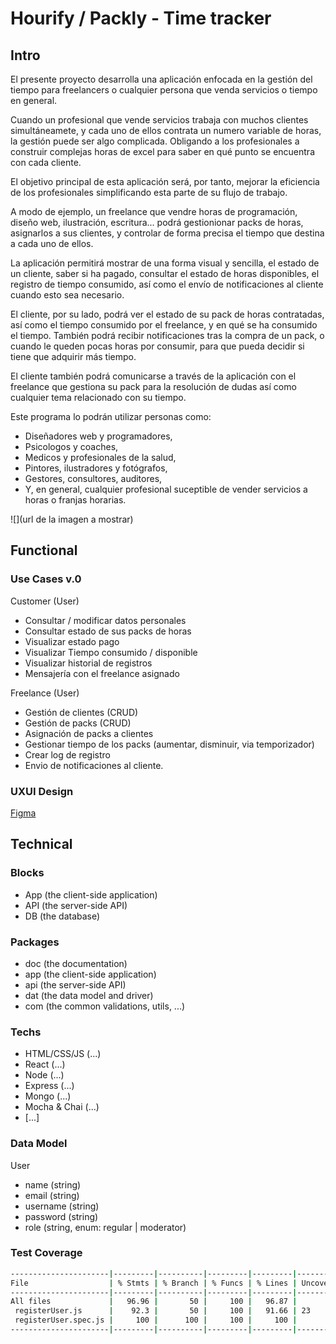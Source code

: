 # Hourify / Packly - Time tracker

## Intro

El presente proyecto desarrolla una aplicación enfocada en la gestión del tiempo para freelancers o cualquier persona que venda servicios o tiempo en general. 

Cuando un profesional que vende servicios trabaja con muchos clientes simultáneamete, y cada uno de ellos contrata un numero variable de horas, la gestión puede ser algo complicada. Obligando a los profesionales a construir complejas horas de excel para saber en qué punto se encuentra con cada cliente. 

El objetivo principal de esta aplicación será, por tanto, mejorar la eficiencia de los profesionales simplificando esta parte de su flujo de trabajo. 

A modo de ejemplo, un freelance que vendre horas de programación, diseño web, ilustración, escritura... podrá gestionionar packs de horas, asignarlos a sus clientes, y controlar de forma precisa el tiempo que destina a cada uno de ellos. 

La aplicación permitirá mostrar de una forma visual y sencilla, el estado de un cliente, saber si ha pagado, consultar el estado de horas disponibles, el registro de tiempo consumido, así como el envío de notificaciones al cliente cuando esto sea necesario. 

El cliente, por su lado, podrá ver el estado de su pack de horas contratadas, así como el tiempo consumido por el freelance, y en qué se ha consumido el tiempo. También podrá recibir notificaciones tras la compra de un pack, o cuando le queden pocas horas por consumir, para que pueda decidir si tiene que adquirir más tiempo. 

El cliente también podrá comunicarse a través de la aplicación con el freelance que gestiona su pack para la resolución de dudas así como cualquier tema relacionado con su tiempo. 

Este programa lo podrán utilizar personas como: 
- Diseñadores web y programadores,
- Psicologos y coaches, 
- Medicos y profesionales de la salud, 
- Pintores, ilustradores y fotógrafos, 
- Gestores, consultores, auditores,
- Y, en general, cualquier profesional suceptible de vender servicios a horas o franjas horarias.


![](url de la imagen a mostrar)

## Functional

### Use Cases v.0

Customer (User)
- Consultar / modificar datos personales
- Consultar estado de sus packs de horas
- Visualizar estado pago
- Visualizar Tiempo consumido / disponible
- Visualizar historial de registros
- Mensajería con el freelance asignado


Freelance (User)
- Gestión de clientes (CRUD)
- Gestión de packs (CRUD)
- Asignación de packs a clientes
- Gestionar tiempo de los packs (aumentar, disminuir, via temporizador)
- Crear log de registro
- Envio de notificaciones al cliente.   

### UXUI Design

[Figma](https://figma.com)

## Technical

### Blocks

- App (the client-side application)
- API (the server-side API)
- DB (the database)

### Packages

- doc (the documentation)
- app (the client-side application)
- api (the server-side API)
- dat (the data model and driver)
- com (the common validations, utils, ...)

### Techs

- HTML/CSS/JS (...)
- React (...)
- Node (...)
- Express (...)
- Mongo (...)
- Mocha & Chai (...)
- [...]

### Data Model

User
- name (string)
- email (string)
- username (string)
- password (string)
- role (string, enum: regular | moderator)

### Test Coverage

```sh
----------------------|---------|----------|---------|---------|-------------------
File                  | % Stmts | % Branch | % Funcs | % Lines | Uncovered Line #s 
----------------------|---------|----------|---------|---------|-------------------
All files             |   96.96 |       50 |     100 |   96.87 |                   
 registerUser.js      |    92.3 |       50 |     100 |   91.66 | 23                
 registerUser.spec.js |     100 |      100 |     100 |     100 |                   
----------------------|---------|----------|---------|---------|-------------------
```
